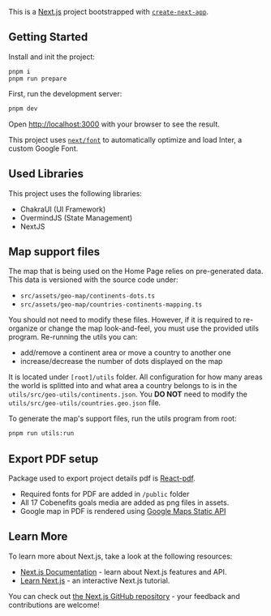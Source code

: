 This is a [Next.js](https://nextjs.org/) project bootstrapped with [`create-next-app`](https://github.com/vercel/next.js/tree/canary/packages/create-next-app).

## Getting Started

Install and init the project:
```
pnpm i
pnpm run prepare
```

First, run the development server:

```bash
pnpm dev
```

Open [http://localhost:3000](http://localhost:3000) with your browser to see the result.

This project uses [`next/font`](https://nextjs.org/docs/basic-features/font-optimization) to automatically optimize and load Inter, a custom Google Font.

## Used Libraries

This project uses the following libraries:

- ChakraUI (UI Framework)
- OvermindJS (State Management)
- NextJS
  
## Map support files

The map that is being used on the Home Page relies on pre-generated data. This data is versioned with the source code under:
- `src/assets/geo-map/continents-dots.ts`
- `src/assets/geo-map/countries-continents-mapping.ts`

You should not need to modify these files. However, if it is required to re-organize or change the map look-and-feel, you must use the provided utils program. Re-running the utils you can:
- add/remove a continent area or move a country to another one
- increase/decrease the number of dots displayed on the map

It is located under `[root]/utils` folder. All configuration for how many areas the world is splitted into and what area a country belongs to is in the `utils/src/geo-utils/continents.json`. You **DO NOT** need to modify the `utils/src/geo-utils/countries.geo.json` file.

To generate the map's support files, run the utils program from root:
```bash
pnpm run utils:run
```

## Export PDF setup
Package used to export project details pdf is [React-pdf](https://react-pdf.org/). 
- Required fonts for PDF are added in `/public` folder
- All 17 Cobenefits goals media are added as png files in assets.
- Google map in PDF is rendered using [Google Maps Static API](https://developers.google.com/maps/documentation/maps-static/overview)

## Learn More

To learn more about Next.js, take a look at the following resources:

- [Next.js Documentation](https://nextjs.org/docs) - learn about Next.js features and API.
- [Learn Next.js](https://nextjs.org/learn) - an interactive Next.js tutorial.

You can check out [the Next.js GitHub repository](https://github.com/vercel/next.js/) - your feedback and contributions are welcome!